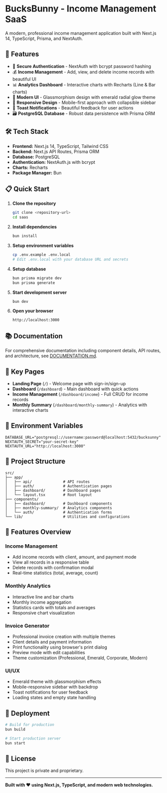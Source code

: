 # BucksBunny - Income Management SaaS

A modern, professional income management application built with Next.js 14, TypeScript, Prisma, and NextAuth.

## 🚀 Features

- 🔐 **Secure Authentication** - NextAuth with bcrypt password hashing
- 💰 **Income Management** - Add, view, and delete income records with beautiful UI
- 📊 **Analytics Dashboard** - Interactive charts with Recharts (Line & Bar charts)
- 🎨 **Modern UI** - Glassmorphism design with emerald radial glow theme
- 📱 **Responsive Design** - Mobile-first approach with collapsible sidebar
- 🔔 **Toast Notifications** - Beautiful feedback for user actions
- 🗃️ **PostgreSQL Database** - Robust data persistence with Prisma ORM

## 🛠️ Tech Stack

- **Frontend:** Next.js 14, TypeScript, Tailwind CSS
- **Backend:** Next.js API Routes, Prisma ORM
- **Database:** PostgreSQL
- **Authentication:** NextAuth.js with bcrypt
- **Charts:** Recharts
- **Package Manager:** Bun

## 📋 Quick Start

1. **Clone the repository**
   ```bash
   git clone <repository-url>
   cd saas
   ```

2. **Install dependencies**
   ```bash
   bun install
   ```

3. **Setup environment variables**
   ```bash
   cp .env.example .env.local
   # Edit .env.local with your database URL and secrets
   ```

4. **Setup database**
   ```bash
   bun prisma migrate dev
   bun prisma generate
   ```

5. **Start development server**
   ```bash
   bun dev
   ```

6. **Open your browser**
   ```
   http://localhost:3000
   ```

## 📚 Documentation

For comprehensive documentation including component details, API routes, and architecture, see [DOCUMENTATION.md](./DOCUMENTATION.md).

## 🎯 Key Pages

- **Landing Page** (`/`) - Welcome page with sign-in/sign-up
- **Dashboard** (`/dashboard`) - Main dashboard with quick actions
- **Income Management** (`/dashboard/income`) - Full CRUD for income records
- **Monthly Summary** (`/dashboard/monthly-summary`) - Analytics with interactive charts

## 🔧 Environment Variables

```env
DATABASE_URL="postgresql://username:password@localhost:5432/bucksunny"
NEXTAUTH_SECRET="your-secret-key"
NEXTAUTH_URL="http://localhost:3000"
```

## 📖 Project Structure

```
src/
├── app/
│   ├── api/              # API routes
│   ├── auth/             # Authentication pages
│   ├── dashboard/        # Dashboard pages
│   └── layout.tsx        # Root layout
├── components/
│   ├── dashboard/        # Dashboard components
│   ├── monthly-summary/  # Analytics components
│   └── auth/             # Authentication forms
└── lib/                  # Utilities and configurations
```

## 🎨 Features Overview

### Income Management
- Add income records with client, amount, and payment mode
- View all records in a responsive table
- Delete records with confirmation modal
- Real-time statistics (total, average, count)

### Monthly Analytics
- Interactive line and bar charts
- Monthly income aggregation
- Statistics cards with totals and averages
- Responsive chart visualization

### Invoice Generator
- Professional invoice creation with multiple themes
- Client details and payment information
- Print functionality using browser's print dialog
- Preview mode with edit capabilities
- Theme customization (Professional, Emerald, Corporate, Modern)

### UI/UX
- Emerald theme with glassmorphism effects
- Mobile-responsive sidebar with backdrop
- Toast notifications for user feedback
- Loading states and empty state handling

## 🚀 Deployment

```bash
# Build for production
bun build

# Start production server
bun start
```

## 📄 License

This project is private and proprietary.

---

**Built with ❤️ using Next.js, TypeScript, and modern web technologies.**
